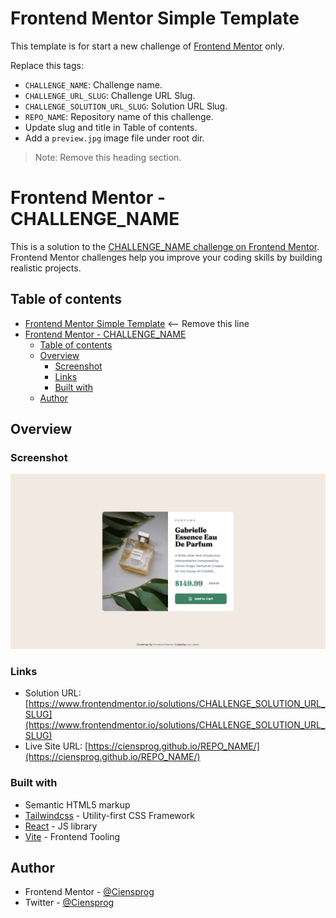# Frontend Mentor Simple Template

This template is for start a new challenge of [Frontend Mentor](https://www.frontendmentor.io/) only.

Replace this tags:

- `CHALLENGE_NAME`: Challenge name.
- `CHALLENGE_URL_SLUG`: Challenge URL Slug.
- `CHALLENGE_SOLUTION_URL_SLUG`: Solution URL Slug.
- `REPO_NAME`: Repository name of this challenge.
- Update slug and title in Table of contents.
- Add a `preview.jpg` image file under root dir.

> Note: Remove this heading section.

# Frontend Mentor - CHALLENGE_NAME

This is a solution to the [CHALLENGE_NAME challenge on Frontend Mentor](https://www.frontendmentor.io/challenges/CHALLENGE_URL_SLUG). Frontend Mentor challenges help you improve your coding skills by building realistic projects.

## Table of contents

- [Frontend Mentor Simple Template](#frontend-mentor-simple-template) <-- Remove this line
- [Frontend Mentor - CHALLENGE_NAME](#frontend-mentor---challenge_name)
  - [Table of contents](#table-of-contents)
  - [Overview](#overview)
    - [Screenshot](#screenshot)
    - [Links](#links)
    - [Built with](#built-with)
  - [Author](#author)

## Overview

### Screenshot

![](./preview.jpg)

### Links

- Solution URL: [https://www.frontendmentor.io/solutions/CHALLENGE_SOLUTION_URL_SLUG](https://www.frontendmentor.io/solutions/CHALLENGE_SOLUTION_URL_SLUG)
- Live Site URL: [https://ciensprog.github.io/REPO_NAME/](https://ciensprog.github.io/REPO_NAME/)

### Built with

- Semantic HTML5 markup
- [Tailwindcss](https://tailwindcss.com) - Utility-first CSS Framework
- [React](https://reactjs.org/) - JS library
- [Vite](https://vitejs.dev) - Frontend Tooling

## Author

- Frontend Mentor - [@Ciensprog](https://www.frontendmentor.io/profile/Ciensprog)
- Twitter - [@Ciensprog](https://www.twitter.com/Ciensprog)
